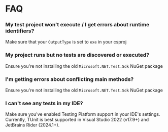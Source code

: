 # FAQ

### My test project won't execute / I get errors about runtime identifiers?

Make sure that your `OutputType` is set to `exe` in your csproj

### My project runs but no tests are discovered or executed?

Ensure you're not installing the old `Microsoft.NET.Test.Sdk` NuGet package

### I'm getting errors about conflicting main methods?

Ensure you're not installing the old `Microsoft.NET.Test.Sdk` NuGet package

### I can't see any tests in my IDE?

Make sure you've enabled Testing Platform support in your IDE's settings.  
Currently, TUnit is best supported in Visual Studio 2022 (v17.9+) and JetBrains Rider (2024.1+).

